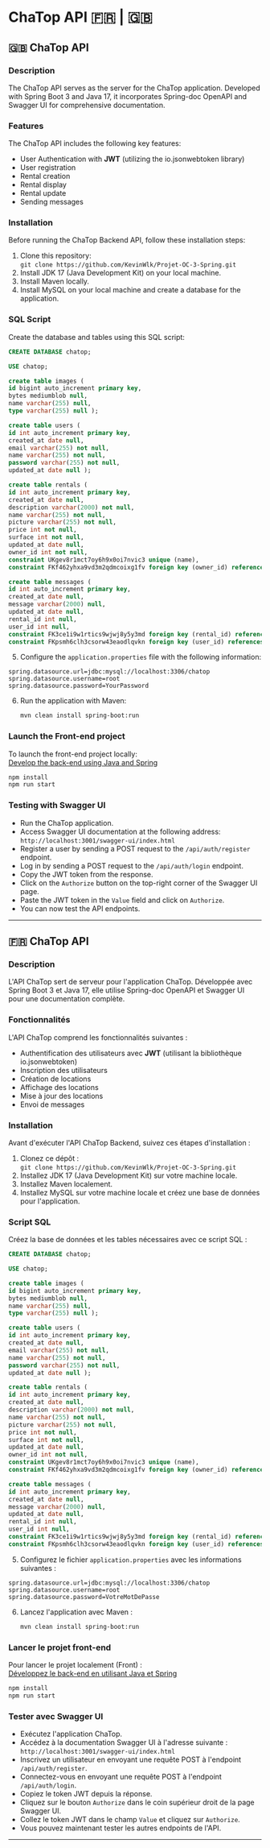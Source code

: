 
# ChaTop API 🇫🇷 | 🇬🇧
## 🇬🇧 ChaTop API

### Description

The ChaTop API serves as the server for the ChaTop application. Developed with Spring Boot 3 and Java 17, it incorporates Spring-doc OpenAPI and Swagger UI for comprehensive documentation.

### Features

The ChaTop API includes the following key features:

- User Authentication with **JWT** (utilizing the io.jsonwebtoken library)
- User registration
- Rental creation
- Rental display
- Rental update
- Sending messages

### Installation

Before running the ChaTop Backend API, follow these installation steps:

1. Clone this repository:  
   `git clone https://github.com/KevinWlk/Projet-OC-3-Spring.git`
2. Install JDK 17 (Java Development Kit) on your local machine.
3. Install Maven locally.
4. Install MySQL on your local machine and create a database for the application.
### SQL Script

Create the database and tables using this SQL script:

```sql
CREATE DATABASE chatop;

USE chatop;

create table images ( 
id bigint auto_increment primary key, 
bytes mediumblob null, 
name varchar(255) null, 
type varchar(255) null );

create table users ( 
id int auto_increment primary key, 
created_at date null, 
email varchar(255) not null, 
name varchar(255) not null, 
password varchar(255) not null, 
updated_at date null );

create table rentals ( 
id int auto_increment primary key, 
created_at date null, 
description varchar(2000) not null, 
name varchar(255) not null, 
picture varchar(255) not null, 
price int not null, 
surface int not null, 
updated_at date null, 
owner_id int not null, 
constraint UKgev8r1mct7oy6h9x0oi7nvic3 unique (name), 
constraint FKf462yhxa9vd3m2qdmcoixg1fv foreign key (owner_id) references users (id) );

create table messages ( 
id int auto_increment primary key, 
created_at date null, 
message varchar(2000) null, 
updated_at date null, 
rental_id int null, 
user_id int null, 
constraint FK3ce1i9w1rtics9wjwj8y5y3md foreign key (rental_id) references rentals (id), 
constraint FKpsmh6clh3csorw43eaodlqvkn foreign key (user_id) references users (id) );
```

5. Configure the `application.properties` file with the following information:

```properties
spring.datasource.url=jdbc:mysql://localhost:3306/chatop
spring.datasource.username=root
spring.datasource.password=YourPassword
```

6. Run the application with Maven:
   ```bash
   mvn clean install spring-boot:run
   ```

### Launch the Front-end project

To launch the front-end project locally:  
[Develop the back-end using Java and Spring](https://github.com/OpenClassrooms-Student-Center/Developpez-le-back-end-en-utilisant-Java-et-Spring)

```bash
npm install
npm run start
```

### Testing with Swagger UI

- Run the ChaTop application.
- Access Swagger UI documentation at the following address:  
  `http://localhost:3001/swagger-ui/index.html`
- Register a user by sending a POST request to the `/api/auth/register` endpoint.
- Log in by sending a POST request to the `/api/auth/login` endpoint.
- Copy the JWT token from the response.
- Click on the `Authorize` button on the top-right corner of the Swagger UI page.
- Paste the JWT token in the `Value` field and click on `Authorize`.
- You can now test the API endpoints.

---

## 🇫🇷 ChaTop API

### Description

L'API ChaTop sert de serveur pour l'application ChaTop. Développée avec Spring Boot 3 et Java 17, elle utilise Spring-doc OpenAPI et Swagger UI pour une documentation complète.

### Fonctionnalités

L'API ChaTop comprend les fonctionnalités suivantes :

- Authentification des utilisateurs avec **JWT** (utilisant la bibliothèque io.jsonwebtoken)
- Inscription des utilisateurs
- Création de locations
- Affichage des locations
- Mise à jour des locations
- Envoi de messages

### Installation

Avant d'exécuter l'API ChaTop Backend, suivez ces étapes d'installation :

1. Clonez ce dépôt :  
   `git clone https://github.com/KevinWlk/Projet-OC-3-Spring.git`
2. Installez JDK 17 (Java Development Kit) sur votre machine locale.
3. Installez Maven localement.
4. Installez MySQL sur votre machine locale et créez une base de données pour l'application.
### Script SQL

Créez la base de données et les tables nécessaires avec ce script SQL :

```sql
CREATE DATABASE chatop;

USE chatop;

create table images ( 
id bigint auto_increment primary key, 
bytes mediumblob null, 
name varchar(255) null, 
type varchar(255) null );

create table users ( 
id int auto_increment primary key, 
created_at date null, 
email varchar(255) not null, 
name varchar(255) not null, 
password varchar(255) not null, 
updated_at date null );

create table rentals ( 
id int auto_increment primary key, 
created_at date null, 
description varchar(2000) not null, 
name varchar(255) not null, 
picture varchar(255) not null, 
price int not null, 
surface int not null, 
updated_at date null, 
owner_id int not null, 
constraint UKgev8r1mct7oy6h9x0oi7nvic3 unique (name), 
constraint FKf462yhxa9vd3m2qdmcoixg1fv foreign key (owner_id) references users (id) );

create table messages ( 
id int auto_increment primary key, 
created_at date null, 
message varchar(2000) null, 
updated_at date null, 
rental_id int null, 
user_id int null, 
constraint FK3ce1i9w1rtics9wjwj8y5y3md foreign key (rental_id) references rentals (id), 
constraint FKpsmh6clh3csorw43eaodlqvkn foreign key (user_id) references users (id) );
```
5. Configurez le fichier `application.properties` avec les informations suivantes :

```properties
spring.datasource.url=jdbc:mysql://localhost:3306/chatop
spring.datasource.username=root
spring.datasource.password=VotreMotDePasse
```

6. Lancez l'application avec Maven :
   ```bash
   mvn clean install spring-boot:run
   ```

### Lancer le projet front-end

Pour lancer le projet localement (Front) :  
[Développez le back-end en utilisant Java et Spring](https://github.com/OpenClassrooms-Student-Center/Developpez-le-back-end-en-utilisant-Java-et-Spring)

```bash
npm install
npm run start
```

### Tester avec Swagger UI

- Exécutez l'application ChaTop.
- Accédez à la documentation Swagger UI à l'adresse suivante :  
  `http://localhost:3001/swagger-ui/index.html`
- Inscrivez un utilisateur en envoyant une requête POST à l'endpoint `/api/auth/register`.
- Connectez-vous en envoyant une requête POST à l'endpoint `/api/auth/login`.
- Copiez le token JWT depuis la réponse.
- Cliquez sur le bouton `Authorize` dans le coin supérieur droit de la page Swagger UI.
- Collez le token JWT dans le champ `Value` et cliquez sur `Authorize`.
- Vous pouvez maintenant tester les autres endpoints de l'API.

---


